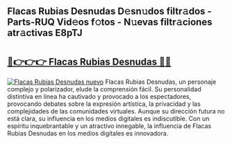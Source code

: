 ## Flacas Rubias Desnudas D𝚎sn𝚞dos filtr𝚊dos - Parts-RUQ Vid𝚎os f𝚘tos - N𝚞evas filtr𝚊ciones atr𝚊ctivas E8pTJ

# <h2><a href="http://mb80r8.tromn.icu/?c=Flacas+Rubias+Desnudas">🔗👉👉👉 Flacas Rubias Desnudas 🔗🔗</a></h2>

[![Flacas Rubias Desnudas nuevo](https://i.imgur.com/pEAQMta.gif)](http://mb80r8.tromn.icu/?c=Flacas+Rubias+Desnudas)
Flacas Rubias Desnudas, un personaje complejo y polarizador, elude la comprensión fácil. Su personalidad distintiva en línea ha cautivado y provocado a los espectadores, provocando debates sobre la expresión artística, la privacidad y las complejidades de las comunidades virtuales. Aunque su dirección futura no está clara, su influencia en los medios digitales es indiscutible. Con un espíritu inquebrantable y un atractivo innegable, la influencia de Flacas Rubias Desnudas en los medios digitales es innovadora.
